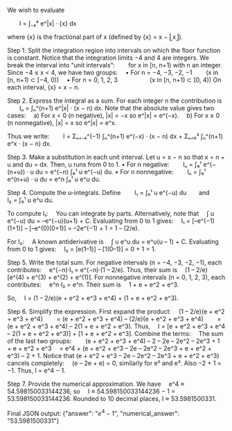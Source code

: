 We wish to evaluate

  I = ∫₋₄⁴ e^|x| · {x} dx

where {x} is the fractional part of x (defined by {x} = x − ⎣x⎦).

Step 1. Split the integration region into intervals on which the floor function is constant. Notice that the integration limits −4 and 4 are integers. We break the interval into “unit intervals”:
  for x in [n, n+1) with n an integer.
Since −4 ≤ x < 4, we have two groups:
 • For n = −4, −3, −2, −1   (x in [n, n+1) ⊂ [−4, 0))
 • For n = 0, 1, 2, 3      (x in [n, n+1) ⊂ [0, 4))
On each interval, {x} = x − n.

Step 2. Express the integral as a sum.
For each integer n the contribution is
  Iₙ = ∫ₙ^(n+1) e^|x| · (x − n) dx.
Note that the absolute value gives two cases:
 a) For x < 0 (n negative), |x| = −x so e^|x| = e^(−x).
 b) For x ≥ 0 (n nonnegative), |x| = x so e^|x| = e^x.

Thus we write:
  I = Σₙ₌₋₄^(−1) ∫ₙ^(n+1) e^(−x) · (x − n) dx  +  Σₙ₌₀³ ∫ₙ^(n+1) e^x · (x − n) dx.

Step 3. Make a substitution in each unit interval.
Let u = x − n so that x = n + u and du = dx. Then, u runs from 0 to 1.
• For n negative:
  Iₙ = ∫₀¹ e^(−(n+u)) · u du = e^(−n) ∫₀¹ u e^(−u) du.
• For n nonnegative:
  Iₙ = ∫₀¹ e^(n+u) · u du = e^n ∫₀¹ u e^u du.

Step 4. Compute the u-integrals.
Define
  I₁ = ∫₀¹ u e^(−u) du  and  I₂ = ∫₀¹ u e^u du.

To compute I₁:
 You can integrate by parts. Alternatively, note that
 ∫ u e^(−u) du = –e^(−u)(u+1) + C.
Evaluating from 0 to 1 gives:
 I₁ = [–e^(−1)(1+1)] – [–e^(0)(0+1)] = –2e^(−1) + 1 = 1 – (2/e).

For I₂:
 A known antiderivative is
 ∫ u e^u du = e^u(u – 1) + C.
Evaluating from 0 to 1 gives:
 I₂ = [e(1–1)] – [1(0–1)] = 0 + 1 = 1.

Step 5. Write the total sum.
For negative intervals (n = −4, −3, −2, −1), each contributes:
 e^(−n)·I₁ = e^(−n)·(1 – 2/e).
Thus, their sum is
 (1 – 2/e) [e^(4) + e^(3) + e^(2) + e^(1)].
For nonnegative intervals (n = 0, 1, 2, 3), each contributes:
 e^n·I₂ = e^n.
Their sum is
 1 + e + e^2 + e^3.

So,
 I = (1 – 2/e)(e + e^2 + e^3 + e^4) + (1 + e + e^2 + e^3).

Step 6. Simplify the expression.
First expand the product:
 (1 – 2/e)(e + e^2 + e^3 + e^4)
  = (e + e^2 + e^3 + e^4) – (2/e)(e + e^2 + e^3 + e^4)
  = (e + e^2 + e^3 + e^4) – 2(1 + e + e^2 + e^3).
Thus,
 I = [e + e^2 + e^3 + e^4 – 2(1 + e + e^2 + e^3)] + [1 + e + e^2 + e^3].
Combine the terms:
 The sum of the last two groups:
  (e + e^2 + e^3 + e^4) – 2 – 2e – 2e^2 – 2e^3 + 1 + e + e^2 + e^3
 = e^4 + (e + e^2 + e^3 – 2e – 2e^2 – 2e^3 + e + e^2 + e^3) – 2 + 1.
Notice that (e + e^2 + e^3 – 2e – 2e^2 – 2e^3 + e + e^2 + e^3) cancels completely:
 (e – 2e + e) = 0, similarly for e² and e³.
Also −2 + 1 = −1.
Thus, I = e^4 − 1.

Step 7. Provide the numerical approximation.
We have
 e^4 ≈ 54.598150033144236,
so
 I ≈ 54.598150033144236 − 1 = 53.598150033144236.
Rounded to 10 decimal places, I ≈ 53.5981500331.

Final JSON output:
{"answer": "$e^4 - 1$", "numerical_answer": "53.5981500331"}